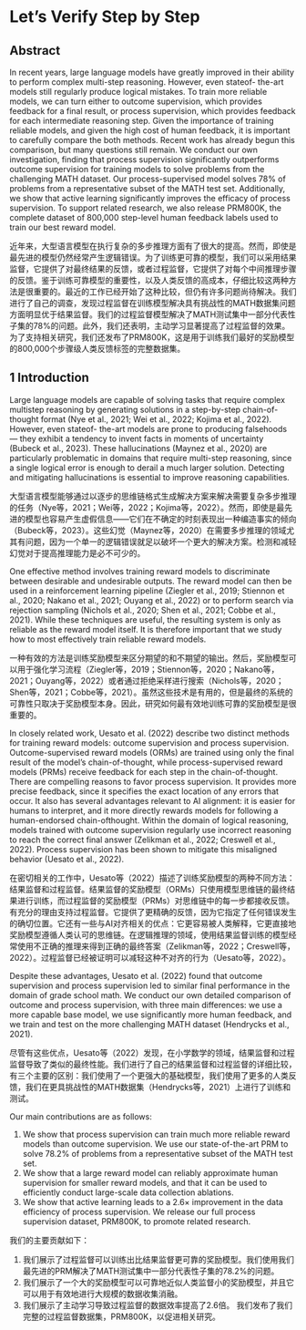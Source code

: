 # Let’s Verify Step by Step

## Abstract

In recent years, large language models have greatly improved in their ability to perform complex multi-step reasoning. However, even stateof- the-art models still regularly produce logical mistakes. To train more reliable models, we can turn either to outcome supervision, which provides feedback for a final result, or process supervision, which provides feedback for each intermediate reasoning step. Given the importance of training reliable models, and given the high cost of human feedback, it is important to carefully compare the both methods. Recent work has already begun this comparison, but many questions still remain. We conduct our own investigation, finding that process supervision significantly outperforms outcome supervision for training models to solve problems from the challenging MATH dataset. Our process-supervised model solves 78% of problems from a representative subset of the MATH test set. Additionally, we show that active learning significantly improves the efficacy of process supervision. To support related research, we also release PRM800K, the complete dataset of 800,000 step-level human feedback labels used to train our best reward model.

近年来，大型语言模型在执行复杂的多步推理方面有了很大的提高。然而，即使是最先进的模型仍然经常产生逻辑错误。为了训练更可靠的模型，我们可以采用结果监督，它提供了对最终结果的反馈，或者过程监督，它提供了对每个中间推理步骤的反馈。鉴于训练可靠模型的重要性，以及人类反馈的高成本，仔细比较这两种方法是很重要的。最近的工作已经开始了这种比较，但仍有许多问题尚待解决。我们进行了自己的调查，发现过程监督在训练模型解决具有挑战性的MATH数据集问题方面明显优于结果监督。我们的过程监督模型解决了MATH测试集中一部分代表性子集的78%的问题。此外，我们还表明，主动学习显著提高了过程监督的效果。为了支持相关研究，我们还发布了PRM800K，这是用于训练我们最好的奖励模型的800,000个步骤级人类反馈标签的完整数据集。

## 1 Introduction

Large language models are capable of solving tasks that require complex multistep reasoning by generating solutions in a step-by-step chain-of-thought format (Nye et al., 2021; Wei et al., 2022; Kojima et al., 2022). However, even stateof- the-art models are prone to producing falsehoods — they exhibit a tendency to invent facts in moments of uncertainty (Bubeck et al., 2023). These hallucinations (Maynez et al., 2020) are particularly problematic in domains that require multi-step reasoning, since a single logical error is enough to derail a much larger solution. Detecting and mitigating hallucinations is essential to improve reasoning capabilities.

大型语言模型能够通过以逐步的思维链格式生成解决方案来解决需要复杂多步推理的任务（Nye等，2021；Wei等，2022；Kojima等，2022）。然而，即使是最先进的模型也容易产生虚假信息——它们在不确定的时刻表现出一种编造事实的倾向（Bubeck等，2023）。这些幻觉（Maynez等，2020）在需要多步推理的领域尤其有问题，因为一个单一的逻辑错误就足以破坏一个更大的解决方案。检测和减轻幻觉对于提高推理能力是必不可少的。

One effective method involves training reward models to discriminate between desirable and undesirable outputs. The reward model can then be used in a reinforcement learning pipeline (Ziegler et al., 2019; Stiennon et al., 2020; Nakano et al., 2021; Ouyang et al., 2022) or to perform search via rejection sampling (Nichols et al., 2020; Shen et al., 2021; Cobbe et al., 2021). While these techniques are useful, the resulting system is only as reliable as the reward model itself. It is therefore important that we study how to most effectively train reliable reward models.

一种有效的方法是训练奖励模型来区分期望的和不期望的输出。然后，奖励模型可以用于强化学习流程（Ziegler等，2019；Stiennon等，2020；Nakano等，2021；Ouyang等，2022）或者通过拒绝采样进行搜索（Nichols等，2020；Shen等，2021；Cobbe等，2021）。虽然这些技术是有用的，但是最终的系统的可靠性只取决于奖励模型本身。因此，研究如何最有效地训练可靠的奖励模型是很重要的。

In closely related work, Uesato et al. (2022) describe two distinct methods for training reward models: outcome supervision and process supervision. Outcome-supervised reward models (ORMs) are trained using only the final result of the model’s chain-of-thought, while process-supervised reward models (PRMs) receive feedback for each step in the chain-of-thought. There are compelling reasons to favor process supervision. It provides more precise feedback, since it specifies the exact location of any errors that occur. It also has several advantages relevant to AI alignment: it is easier for humans to interpret, and it more directly rewards models for following a human-endorsed chain-ofthought. Within the domain of logical reasoning, models trained with outcome supervision regularly use incorrect reasoning to reach the correct final answer (Zelikman et al., 2022; Creswell et al., 2022). Process supervision has been shown to mitigate this misaligned behavior (Uesato et al., 2022).

在密切相关的工作中，Uesato等（2022）描述了训练奖励模型的两种不同方法：结果监督和过程监督。结果监督的奖励模型（ORMs）只使用模型思维链的最终结果进行训练，而过程监督的奖励模型（PRMs）对思维链中的每一步都接收反馈。有充分的理由支持过程监督。它提供了更精确的反馈，因为它指定了任何错误发生的确切位置。它还有一些与AI对齐相关的优点：它更容易被人类解释，它更直接地奖励模型遵循人类认可的思维链。在逻辑推理的领域，使用结果监督训练的模型经常使用不正确的推理来得到正确的最终答案（Zelikman等，2022；Creswell等，2022）。过程监督已经被证明可以减轻这种不对齐的行为（Uesato等，2022）。

Despite these advantages, Uesato et al. (2022) found that outcome supervision and process supervision led to similar final performance in the domain of grade school math. We conduct our own detailed comparison of outcome and process supervision, with three main differences: we use a more capable base model, we use significantly more human feedback, and we train and test on the more challenging MATH dataset (Hendrycks et al., 2021).

尽管有这些优点，Uesato等（2022）发现，在小学数学的领域，结果监督和过程监督导致了类似的最终性能。我们进行了自己的结果监督和过程监督的详细比较，有三个主要的区别：我们使用了一个更强大的基础模型，我们使用了更多的人类反馈，我们在更具挑战性的MATH数据集（Hendrycks等，2021）上进行了训练和测试。

Our main contributions are as follows:

1. We show that process supervision can train much more reliable reward models than outcome supervision. We use our state-of-the-art PRM to solve 78.2% of problems from a representative subset of the MATH test set.
2. We show that a large reward model can reliably approximate human supervision for smaller reward models, and that it can be used to efficiently conduct large-scale data collection ablations.
3. We show that active learning leads to a 2.6× improvement in the data efficiency of process supervision.
We release our full process supervision dataset, PRM800K, to promote related research.

我们的主要贡献如下：

1. 我们展示了过程监督可以训练出比结果监督更可靠的奖励模型。我们使用我们最先进的PRM解决了MATH测试集中一部分代表性子集的78.2%的问题。
2. 我们展示了一个大的奖励模型可以可靠地近似人类监督小的奖励模型，并且它可以用于有效地进行大规模的数据收集消融。
3. 我们展示了主动学习导致过程监督的数据效率提高了2.6倍。 我们发布了我们完整的过程监督数据集，PRM800K，以促进相关研究。

